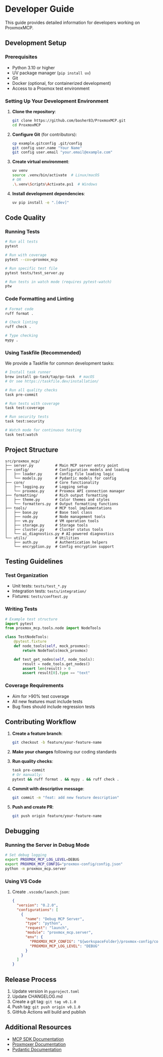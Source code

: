 # Developer Guide

This guide provides detailed information for developers working on ProxmoxMCP.

## Development Setup

### Prerequisites

- Python 3.10 or higher
- UV package manager (`pip install uv`)
- Git
- Docker (optional, for containerized development)
- Access to a Proxmox test environment

### Setting Up Your Development Environment

1. **Clone the repository**:

   ```bash
   git clone https://github.com/basher83/ProxmoxMCP.git
   cd ProxmoxMCP
   ```

1. **Configure Git** (for contributors):

   ```bash
   cp example.gitconfig .git/config
   git config user.name "Your Name"
   git config user.email "your.email@example.com"
   ```

1. **Create virtual environment**:

   ```bash
   uv venv
   source .venv/bin/activate  # Linux/macOS
   # OR
   .\.venv\Scripts\Activate.ps1  # Windows
   ```

1. **Install development dependencies**:

   ```bash
   uv pip install -e ".[dev]"
   ```

## Code Quality

### Running Tests

```bash
# Run all tests
pytest

# Run with coverage
pytest --cov=proxmox_mcp

# Run specific test file
pytest tests/test_server.py

# Run tests in watch mode (requires pytest-watch)
ptw
```

### Code Formatting and Linting

```bash
# Format code
ruff format .

# Check linting
ruff check .

# Type checking
mypy .
```

### Using Taskfile (Recommended)

We provide a Taskfile for common development tasks:

```bash
# Install task runner
brew install go-task/tap/go-task  # macOS
# Or see https://taskfile.dev/installation/

# Run all quality checks
task pre-commit

# Run tests with coverage
task test:coverage

# Run security tests
task test:security

# Watch mode for continuous testing
task test:watch
```

## Project Structure

```
src/proxmox_mcp/
├── server.py          # Main MCP server entry point
├── config/            # Configuration models and loading
│   ├── loader.py      # Config file loading logic
│   └── models.py      # Pydantic models for config
├── core/              # Core functionality
│   ├── logging.py     # Logging setup
│   └── proxmox.py     # Proxmox API connection manager
├── formatting/        # Rich output formatting
│   ├── theme.py       # Color themes and styles
│   └── formatters.py  # Output formatting functions
├── tools/             # MCP tool implementations
│   ├── base.py        # Base tool class
│   ├── node.py        # Node management tools
│   ├── vm.py          # VM operation tools
│   ├── storage.py     # Storage tools
│   ├── cluster.py     # Cluster status tools
│   └── ai_diagnostics.py # AI-powered diagnostics
└── utils/             # Utilities
    ├── auth.py        # Authentication helpers
    └── encryption.py  # Config encryption support
```

## Testing Guidelines

### Test Organization

- Unit tests: `tests/test_*.py`
- Integration tests: `tests/integration/`
- Fixtures: `tests/conftest.py`

### Writing Tests

```python
# Example test structure
import pytest
from proxmox_mcp.tools.node import NodeTools

class TestNodeTools:
    @pytest.fixture
    def node_tools(self, mock_proxmox):
        return NodeTools(mock_proxmox)

    def test_get_nodes(self, node_tools):
        result = node_tools.get_nodes()
        assert len(result) > 0
        assert result[0].type == "text"
```

### Coverage Requirements

- Aim for >90% test coverage
- All new features must include tests
- Bug fixes should include regression tests

## Contributing Workflow

1. **Create a feature branch**:

   ```bash
   git checkout -b feature/your-feature-name
   ```

1. **Make your changes** following our coding standards

1. **Run quality checks**:

   ```bash
   task pre-commit
   # Or manually:
   pytest && ruff format . && mypy . && ruff check .
   ```

1. **Commit with descriptive message**:

   ```bash
   git commit -m "feat: add new feature description"
   ```

1. **Push and create PR**:

   ```bash
   git push origin feature/your-feature-name
   ```

## Debugging

### Running the Server in Debug Mode

```bash
# Set debug logging
export PROXMOX_MCP_LOG_LEVEL=DEBUG
export PROXMOX_MCP_CONFIG="proxmox-config/config.json"
python -m proxmox_mcp.server
```

### Using VS Code

1. Create `.vscode/launch.json`:

   ```json
   {
     "version": "0.2.0",
     "configurations": [
       {
         "name": "Debug MCP Server",
         "type": "python",
         "request": "launch",
         "module": "proxmox_mcp.server",
         "env": {
           "PROXMOX_MCP_CONFIG": "${workspaceFolder}/proxmox-config/config.json",
           "PROXMOX_MCP_LOG_LEVEL": "DEBUG"
         }
       }
     ]
   }
   ```

## Release Process

1. Update version in `pyproject.toml`
1. Update CHANGELOG.md
1. Create a git tag: `git tag v0.1.0`
1. Push tag: `git push origin v0.1.0`
1. GitHub Actions will build and publish

## Additional Resources

- [MCP SDK Documentation](https://github.com/modelcontextprotocol/sdk)
- [Proxmoxer Documentation](https://proxmoxer.github.io/docs/)
- [Pydantic Documentation](https://docs.pydantic.dev/)

